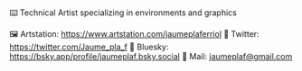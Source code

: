 ⌨️ Technical Artist specializing in environments and graphics

🖼 Artstation:  https://www.artstation.com/jaumeplaferriol
🐤 Twitter: https://twitter.com/Jaume_pla_f
🦋 Bluesky: https://bsky.app/profile/jaumeplaf.bsky.social
📧 Mail: jaumeplaf@gmail.com
<!---
jaumeplaf/jaumeplaf is a ✨ special ✨ repository because its `README.md` (this file) appears on your GitHub profile.
You can click the Preview link to take a look at your changes.
--->
